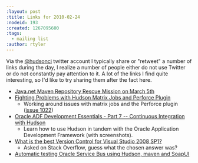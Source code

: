```yaml
---
:layout: post
:title: Links for 2010-02-24
:nodeid: 193
:created: 1267095600
:tags:
  - mailing list
:author: rtyler
---
```


Via the <a id="aptureLink_9cdmxFQb8l" href="http://twitter.com/hudsonci">@hudsonci</a> twitter account I typically share or "retweet" a number of links during the day, I realize a number of people either do not use Twitter or do not constantly pay attention to it. A lot of the links I find quite interesting, so I'd like to try sharing them after the fact here.

- [Java.net Maven Repository Rescue Mission on March 5th](http://www.sonatype.com/people/2010/02/java-net-maven-repository-rescue-mission-on-march-5th/)
- [Fighting Problems with Hudson Matrix Jobs and Perforce Plugin](https://blog.coremedia.com/cm/post/14886341/Fighting_Problems_with_Hudson_Matrix_Jobs_and_Perforce_Plugin.html)
  - Working around issues with matrix jobs and the Perforce plugin ([issue 1022](http://issues.hudson-ci.org/browse/HUDSON-1022))
- [Oracle ADF Development Essentials - Part 7 -- Continuous Integration with Hudson](http://www.oracle.com/technology/pub/articles/adf-development-essentials/part7.html)
  - Learn how to use Hudson in tandem with the Oracle Application Development Framework (with screenshots).
- [What is the best Version Control for Visual Studio 2008 SP1?](http://stackoverflow.com/questions/723322/what-is-the-best-version-control-for-visual-studio-2008-sp1/723326#723326)
  - Asked on Stack Overflow, guess what the chosen answer was?
- [Automatic testing Oracle Service Bus using Hudson, maven and SoapUI](http://technology.amis.nl/blog/7408/automatic-testing-oracle-service-bus-using-hudson-maven-and-soapui)
